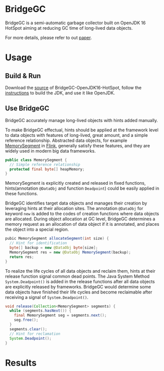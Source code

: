 # BridgeGC

BridgeGC is a semi-automatic garbage collector built on OpenJDK 16 HotSpot aiming at reducing GC time of long-lived data objects.

For more details, please refer to out [paper](./).

# Usage

## Build & Run

Download the [source](./) of BridgeGC-OpenJDK16-HotSpot, follow the [instructions](./) to build the JDK, and use it like OpenJDK.

## Use BridgeGC

BridgeGC accurately manage long-lived objects with hints added manually.

To make BridgeGC effectual, hints should be applied at the framework level to data objects with features of long-lived, great amount, and a simple reference relationship. Abstracted data objects, for example [MemorySegment](https://github.com/apache/flink/blob/master/flink-core/src/main/java/org/apache/flink/core/memory/MemorySegment.java) in [Flink](http://flink.apache.org/), generally satisfy these features, and they are widely used in modern big data frameworks.

```java
public class MemorySegment {
  // Simple reference relationship
  protected final byte[] heapMemory;
}
```

MemorySegment is explicitly created and released in fixed functions, hints(annotation `@DataObj` and function `Deadpoint`) could be easily applied in these functions.

BridgeGC identifies target data objects and manages their creation by leveraging hints at their allocation sites. The annotation `@DataObj` for keyword `new` is added to the codes of creation functions where data objects are allocated. During object allocation at GC level, BridgeGC determines a memory request as an allocation of data object if it is annotated, and places the object into a special region.

```java
pubic MemorySegment allocateSegment(int size) {
  // Hint for identification
  byte[] backup = new @DataObj byte[size];
  MemorySegment res = new @DataObj MemorySegment(backup);
  return res;
}
```

To realize the life cycles of all data objects and reclaim them, hints at their release function signal common dead points. The Java System Method `System.Deadpoint()` is added in the release functions after all data objects are explicitly released by frameworks. BridgeGC would determine some data objects have finished their life cycles and become reclaimable after receiving a signal of `System.Deadpoint()`.

```java
void release(Collection<MemorySegment> segments) {
  while (segments.hasNext()) {
    final MemorySegment seg = segments.next();
    seg.free();
  }
  segments.clear();
  // Hint for reclamation
  System.Deadpoint();
}
```

# Results
